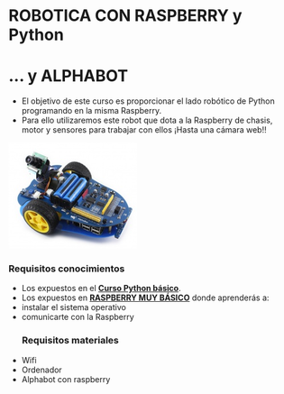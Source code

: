 # ROBOTICA CON RASPBERRY y Python

# ... y ALPHABOT

* El objetivo de este curso es proporcionar el lado robótico de Python programando en la misma Raspberry.
* Para ello utilizaremos este robot que dota a la Raspberry de chasis, motor y sensores para trabajar con ellos ¡Hasta una cámara web!!

![](/assets/apphabot1.png)

### Requisitos conocimientos

* Los expuestos en el [**Curso Python básico**](https://catedu.gitbooks.io/introduccion-a-python/content/). 
* Los expuestos en [**RASPBERRY MUY BÁSICO**](https://catedu.gitbooks.io/raspberry-muy-basico/content/) donde aprenderás a:
* instalar el sistema operativo
* comunicarte con la Raspberry
  ### Requisitos materiales
* Wifi
* Ordenador
* Alphabot con raspberry



